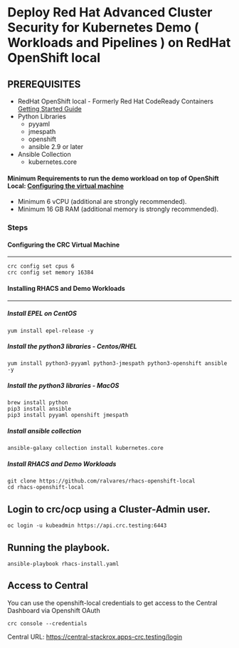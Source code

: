 # Deploy Red Hat Advanced Cluster Security for Kubernetes Demo ( Workloads and Pipelines ) on RedHat OpenShift local

## PREREQUISITES

- RedHat OpenShift local - Formerly Red Hat CodeReady Containers [Getting Started Guide](https://access.redhat.com/documentation/en-us/red_hat_openshift_local/2.5/html-single/getting_started_guide/index#doc-wrapper)
- Python Libraries
  - pyyaml
  - jmespath
  - openshift
  - ansible 2.9 or later
- Ansible Collection
  - kubernetes.core

#### Minimum Requirements to run the demo workload on top of OpenShift Local: [Configuring the virtual machine](https://access.redhat.com/documentation/en-us/red_hat_openshift_local/2.5/html-single/getting_started_guide/index#changing-the-selected-preset_gsg)

- Minimum 6 vCPU (additional are strongly recommended).
- Minimum 16 GB RAM (additional memory is strongly recommended).

### Steps

#### Configuring the CRC Virtual Machine
---
```
crc config set cpus 6
crc config set memory 16384
```

#### Installing RHACS and Demo Workloads
---

##### Install EPEL on CentOS
```
yum install epel-release -y
```

##### Install the python3 libraries - Centos/RHEL
```
yum install python3-pyyaml python3-jmespath python3-openshift ansible -y
```

##### Install the python3 libraries - MacOS
```
brew install python
pip3 install ansible
pip3 install pyyaml openshift jmespath
```

##### Install ansible collection
```
ansible-galaxy collection install kubernetes.core
```

##### Install RHACS and Demo Workloads
```
git clone https://github.com/ralvares/rhacs-openshift-local
cd rhacs-openshift-local
```

Login to crc/ocp using a Cluster-Admin user.
---
```
oc login -u kubeadmin https://api.crc.testing:6443
```

Running the playbook.
---
```
ansible-playbook rhacs-install.yaml
```

Access to Central
---
You can use the openshift-local credentials to get access to the Central Dashboard via Openshift OAuth
```
crc console --credentials
```
Central URL: https://central-stackrox.apps-crc.testing/login